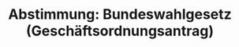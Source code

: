 ---
abstimmung:
  abstimmung: 2
  bundestagssitzung: 171
  datum: 3. Juli 2020
  legislaturperiode: 19
categories:
- Todo
data:
- title: Abstimmungsergebnis 20200703_2-data.pdf
  url: /res/2021-btw/abstimmungsergebnisse/20200703_2-data.pdf
- title: Abstimmungsergebnis 20200703_2_xls-data.xlsx
  url: /res/2021-btw/abstimmungsergebnisse/20200703_2_xls-data.xlsx
- title: Abstimmungsergebnis 20200703_2_xls-data.csv
  url: /res/2021-btw/abstimmungsergebnisse/csv/20200703_2_xls-data.csv
ergebnis:
  AfD:
    enthaltung: 0
    gesamt: 89
    ja: 76
    nein: 1
    nichtabgegeben: 12
    ungueltig: 0
  Bündnis 90/Die Grünen:
    enthaltung: 0
    gesamt: 67
    ja: 64
    nein: 0
    nichtabgegeben: 3
    ungueltig: 0
  Die Linke:
    enthaltung: 7
    gesamt: 69
    ja: 40
    nein: 0
    nichtabgegeben: 22
    ungueltig: 0
  FDP:
    enthaltung: 0
    gesamt: 80
    ja: 78
    nein: 0
    nichtabgegeben: 2
    ungueltig: 0
  cdu/csu:
    enthaltung: 0
    gesamt: 246
    ja: 0
    nein: 229
    nichtabgegeben: 17
    ungueltig: 0
  file: 20200703_2_xls-data.xlsx
  fraktionslos:
    enthaltung: 0
    gesamt: 6
    ja: 2
    nein: 1
    nichtabgegeben: 3
    ungueltig: 0
  spd:
    enthaltung: 0
    gesamt: 152
    ja: 1
    nein: 136
    nichtabgegeben: 15
    ungueltig: 0
layout: abstimmung
links:
- title: Link zu bundestag.de
  url: https://www.bundestag.de/parlament/plenum/abstimmung/abstimmung?id=682
preview: 'Deutscher Bundestag


  171. Sitzung des Deutschen Bundestages

  am Freitag, 3. Juli 2020


  Endgültiges Ergebnis der Namentlichen Abstimmung Nr. 2


  Geschäftsordnungsantrag der Fraktionen der FDP, DIE LINKE. und BÜNDNIS 90/DIE

  GRÜNEN gemäß §§ 80 Abs. 2 S. 1 und 2 i.V.m. 20 Abs. 2 S. 3 der Geschäftsordnung
  über

  den sofortigen Eintritt in die zweite Beratung - Entwurf eines Gesetzes zur Änderung
  des

  Bundeswahlgesetzes (Drs. 19/14672)'
tags:
- Todo
title: 'Abstimmung: Bundeswahlgesetz (Geschäftsordnungsantrag)'
---